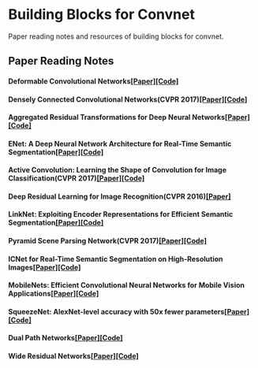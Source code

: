 # Building Blocks for Convnet

Paper reading notes and resources of building blocks for convnet.


## Paper Reading Notes

#### Deformable Convolutional Networks[[Paper]](https://arxiv.org/abs/1703.06211)[[Code]](https://github.com/msracver/Deformable-ConvNets)

#### Densely Connected Convolutional Networks(CVPR 2017)[[Paper]](https://arxiv.org/abs/1608.06993)[[Code]](https://github.com/liuzhuang13/DenseNet)

#### Aggregated Residual Transformations for Deep Neural Networks[[Paper]](https://arxiv.org/abs/1611.05431)[[Code]](https://github.com/facebookresearch/ResNeXt)

#### ENet: A Deep Neural Network Architecture for Real-Time Semantic Segmentation[[Paper]](https://arxiv.org/abs/1606.02147)[[Code]](https://github.com/e-lab/ENet-training)

#### Active Convolution: Learning the Shape of Convolution for Image Classification(CVPR 2017)[[Paper]](https://arxiv.org/abs/1703.09076)[[Code]](https://github.com/jyh2986/Active-Convolution)

#### Deep Residual Learning for Image Recognition(CVPR 2016)[[Paper]](https://arxiv.org/abs/1512.03385)

#### LinkNet: Exploiting Encoder Representations for Efficient Semantic Segmentation[[Paper]](https://arxiv.org/abs/1707.03718)[[Code]](https://github.com/e-lab/LinkNet)

#### Pyramid Scene Parsing Network(CVPR 2017)[[Paper]](https://arxiv.org/abs/1612.01105)[[Code]](https://github.com/hszhao/PSPNet)

#### ICNet for Real-Time Semantic Segmentation on High-Resolution Images[[Paper]](https://arxiv.org/abs/1704.08545)[[Code]](https://github.com/hszhao/ICNet)

#### MobileNets: Efficient Convolutional Neural Networks for Mobile Vision Applications[[Paper]](https://arxiv.org/abs/1704.04861)[[Code]](https://github.com/Zehaos/MobileNet)

#### SqueezeNet: AlexNet-level accuracy with 50x fewer parameters[[Paper]](https://arxiv.org/abs/1602.07360)[[Code]](https://github.com/DeepScale/SqueezeNet)

#### Dual Path Networks[[Paper]](https://arxiv.org/abs/1707.01629)[[Code]](https://github.com/cypw/DPNs)

#### Wide Residual Networks[[Paper]](https://arxiv.org/abs/1605.07146)[[Code]](https://github.com/szagoruyko/wide-residual-networks)

#### 